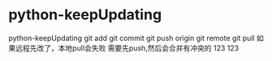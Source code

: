 # python-keepUpdating
python-keepUpdating
git add 
git commit
git push origin
git remote
git pull
如果远程先改了，本地pull会失败
需要先push,然后会合并有冲突的
123
123
